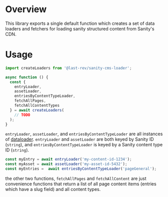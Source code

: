# Overview

This library exports a single default function which creates a set of data loaders and fetchers for loading sanity structured content from Sanity's CDN.

# Usage

```Javascript
import createLoaders from '@last-rev/sanity-cms-loader';

async function () {
  const {
    entryLoader,
    assetLoader,
    entriesByContentTypeLoader,
    fetchAllPages,
    fetchAllContentTypes
  } = await createLoaders(
    // TODO
  );
}
```

`entryLoader`, `assetLoader`, and `entriesByContentTypeLoader` are all instances of [dataloader](https://github.com/graphql/dataloader). `entryLoader` and `assetLoader` are both keyed by Sanity ID (`string`), and `entriesByContentTypeLoader` is keyed by a Sanity content type ID (`string`).

```Javascript
const myEntry = await entryLoader('my-content-id-1234');
const myAsset = await assetLoader('my-asset-id-5432');
const myEntries =  await entriesByContentTypeLoader('pageGeneral');
```

the other two functions, `fetchAllPages` and `fetchAllContent` are just convenience functions that return a list of all page content items (entries which have a slug field) and all content types.
